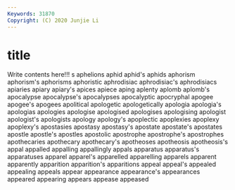 ```yaml
---
Keywords: 31870
Copyright: (C) 2020 Junjie Li
---
```


# title

Write contents here!!!
s 
aphelions
aphid 
aphid's 
aphids 
aphorism 
aphorism's 
aphorisms 
aphoristic 
aphrodisiac 
aphrodisiac's 
aphrodisiacs
apiaries 
apiary 
apiary's 
apices 
apiece 
aping 
aplenty 
aplomb 
aplomb's 
apocalypse
apocalypse's 
apocalypses 
apocalyptic 
apocryphal 
apogee 
apogee's 
apogees 
apolitical 
apologetic 
apologetically
apologia 
apologia's 
apologias 
apologies 
apologise 
apologised 
apologises 
apologising 
apologist 
apologist's
apologists 
apology 
apology's 
apoplectic 
apoplexies 
apoplexy 
apoplexy's 
apostasies 
apostasy 
apostasy's
apostate 
apostate's 
apostates 
apostle 
apostle's 
apostles 
apostolic 
apostrophe 
apostrophe's 
apostrophes
apothecaries 
apothecary 
apothecary's 
apotheoses 
apotheosis 
apotheosis's 
appal 
appalled 
appalling 
appallingly
appals 
apparatus 
apparatus's 
apparatuses 
apparel 
apparel's 
apparelled 
apparelling 
apparels 
apparent
apparently 
apparition 
apparition's 
apparitions 
appeal 
appeal's 
appealed 
appealing 
appeals 
appear
appearance 
appearance's 
appearances 
appeared 
appearing 
appears 
appease 
appeased 
